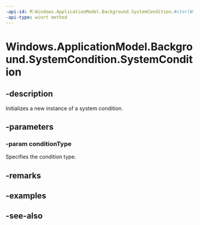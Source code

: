 ```yaml
---
-api-id: M:Windows.ApplicationModel.Background.SystemCondition.#ctor(Windows.ApplicationModel.Background.SystemConditionType)
-api-type: winrt method
---
```


<!-- Method syntax
public SystemCondition(Windows.ApplicationModel.Background.SystemConditionType conditionType)
-->

# Windows.ApplicationModel.Background.SystemCondition.SystemCondition

## -description
Initializes a new instance of a system condition.

## -parameters
### -param conditionType
Specifies the condition type.

## -remarks

## -examples

## -see-also
